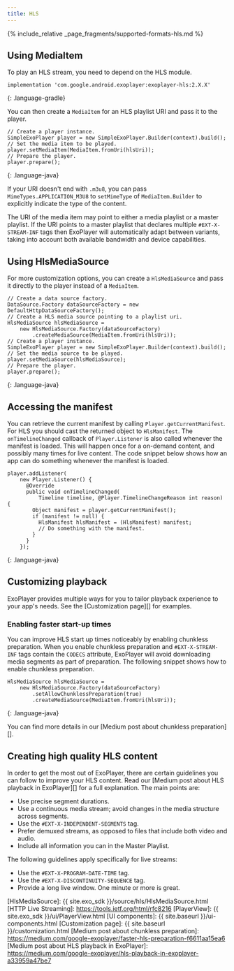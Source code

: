 ```yaml
---
title: HLS
---
```


{% include_relative _page_fragments/supported-formats-hls.md %}

## Using MediaItem ##

To play an HLS stream, you need to depend on the HLS module.

~~~
implementation 'com.google.android.exoplayer:exoplayer-hls:2.X.X'
~~~
{: .language-gradle}

You can then create a `MediaItem` for an HLS playlist URI and pass it to the
player.

~~~
// Create a player instance.
SimpleExoPlayer player = new SimpleExoPlayer.Builder(context).build();
// Set the media item to be played.
player.setMediaItem(MediaItem.fromUri(hlsUri));
// Prepare the player.
player.prepare();
~~~
{: .language-java}

If your URI doesn't end with `.m3u8`, you can pass `MimeTypes.APPLICATION_M3U8`
to `setMimeType` of `MediaItem.Builder` to explicitly indicate the type of the
content.

The URI of the media item may point to either a media playlist or a master
playlist. If the URI points to a master playlist that declares multiple
`#EXT-X-STREAM-INF` tags then ExoPlayer will automatically adapt between
variants, taking into account both available bandwidth and device capabilities.

## Using HlsMediaSource ##

For more customization options, you can create a `HlsMediaSource` and pass it
directly to the player instead of a `MediaItem`.

~~~
// Create a data source factory.
DataSource.Factory dataSourceFactory = new DefaultHttpDataSourceFactory();
// Create a HLS media source pointing to a playlist uri.
HlsMediaSource hlsMediaSource =
    new HlsMediaSource.Factory(dataSourceFactory)
        .createMediaSource(MediaItem.fromUri(hlsUri));
// Create a player instance.
SimpleExoPlayer player = new SimpleExoPlayer.Builder(context).build();
// Set the media source to be played.
player.setMediaSource(hlsMediaSource);
// Prepare the player.
player.prepare();
~~~
{: .language-java}

## Accessing the manifest ##

You can retrieve the current manifest by calling `Player.getCurrentManifest`.
For HLS you should cast the returned object to `HlsManifest`. The
`onTimelineChanged` callback of `Player.Listener` is also called whenever
the manifest is loaded. This will happen once for a on-demand content, and
possibly many times for live content. The code snippet below shows how an app
can do something whenever the manifest is loaded.

~~~
player.addListener(
    new Player.Listener() {
      @Override
      public void onTimelineChanged(
          Timeline timeline, @Player.TimelineChangeReason int reason) {
        Object manifest = player.getCurrentManifest();
        if (manifest != null) {
          HlsManifest hlsManifest = (HlsManifest) manifest;
          // Do something with the manifest.
        }
      }
    });
~~~
{: .language-java}

## Customizing playback ##

ExoPlayer provides multiple ways for you to tailor playback experience to your
app's needs. See the [Customization page][] for examples.

### Enabling faster start-up times ###

You can improve HLS start up times noticeably by enabling chunkless preparation.
When you enable chunkless preparation and `#EXT-X-STREAM-INF` tags contain the
`CODECS` attribute, ExoPlayer will avoid downloading media segments as part of
preparation. The following snippet shows how to enable chunkless preparation.

~~~
HlsMediaSource hlsMediaSource =
    new HlsMediaSource.Factory(dataSourceFactory)
        .setAllowChunklessPreparation(true)
        .createMediaSource(MediaItem.fromUri(hlsUri));
~~~
{: .language-java}

You can find more details in our [Medium post about chunkless preparation][].

## Creating high quality HLS content ##

In order to get the most out of ExoPlayer, there are certain guidelines you can
follow to improve your HLS content. Read our [Medium post about HLS playback in
ExoPlayer][] for a full explanation. The main points are:

* Use precise segment durations.
* Use a continuous media stream; avoid changes in the media structure across
  segments.
* Use the `#EXT-X-INDEPENDENT-SEGMENTS` tag.
* Prefer demuxed streams, as opposed to files that include both video and audio.
* Include all information you can in the Master Playlist.

The following guidelines apply specifically for live streams:

* Use the `#EXT-X-PROGRAM-DATE-TIME` tag.
* Use the `#EXT-X-DISCONTINUITY-SEQUENCE` tag.
* Provide a long live window. One minute or more is great.

[HlsMediaSource]: {{ site.exo_sdk }}/source/hls/HlsMediaSource.html
[HTTP Live Streaming]: https://tools.ietf.org/html/rfc8216
[PlayerView]: {{ site.exo_sdk }}/ui/PlayerView.html
[UI components]: {{ site.baseurl }}/ui-components.html
[Customization page]: {{ site.baseurl }}/customization.html
[Medium post about chunkless preparation]: https://medium.com/google-exoplayer/faster-hls-preparation-f6611aa15ea6
[Medium post about HLS playback in ExoPlayer]: https://medium.com/google-exoplayer/hls-playback-in-exoplayer-a33959a47be7

